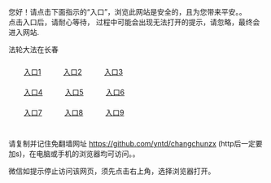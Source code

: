您好！请点击下面指示的“入口”，浏览此网站是安全的，且为您带来平安。。 <br/>
点击入口后，请耐心等待， 过程中可能会出现无法打开的提示，请忽略，最终会进入网站. </br>

法轮大法在长春<br/>
<div style="padding:10px"><a style="margin:20px" target="_blank" href="https://d2jo1yag6fapyv.cloudfront.net/2Qpsp?oydipvzh" id="ccLink1" rel="nofollow">入口1</a> <a target="_blank" style="margin:20px" href="https://d15xs7fgx6hnr3.cloudfront.net/2Qpsp?utaend" id="ccLink2" rel="nofollow">入口2</a> <a style="margin:20px" target="_blank" href="https://d2yx1u3semk78a.cloudfront.net/2Qpsp?ovyjmic" id="ccLink3" rel="nofollow">入口3</a></div>

<div style="padding:10px" ><a style="margin:20px" target="_blank" href="https://d2jo1yag6fapyv.cloudfront.net/2Qpsp?oydipvzh" id="ccLink4" rel="nofollow">入口4</a> <a style="margin:20px" href="https://d15xs7fgx6hnr3.cloudfront.net/2Qpsp?utaend" target="_blank" id="ccLink5" rel="nofollow">入口5</a> <a style="margin:20px" href="https://d2yx1u3semk78a.cloudfront.net/2Qpsp?ovyjmic" target="_blank" id="ccLink6" rel="nofollow">入口6</a></div>

<div style="padding:10px"><a style="margin:20px" target="_blank" href="https://d2jo1yag6fapyv.cloudfront.net/2Qpsp?oydipvzh" id="ccLink7" rel="nofollow">入口7</a> <a style="margin:20px" href="https://d15xs7fgx6hnr3.cloudfront.net/2Qpsp?utaend" target="_blank" id="ccLink8" rel="nofollow">入口8</a> <a style="margin:20px" target="_blank" href="https://d2yx1u3semk78a.cloudfront.net/2Qpsp?ovyjmic" id="ccLink9" rel="nofollow">入口9</a></div>

<br/>



请复制并记住免翻墙网址 https://github.com/yntd/changchunzx (http后一定要加s)，在电脑或手机的浏览器均可访问。。<br/>

微信如提示停止访问该网页，须先点击右上角，选择浏览器打开。

